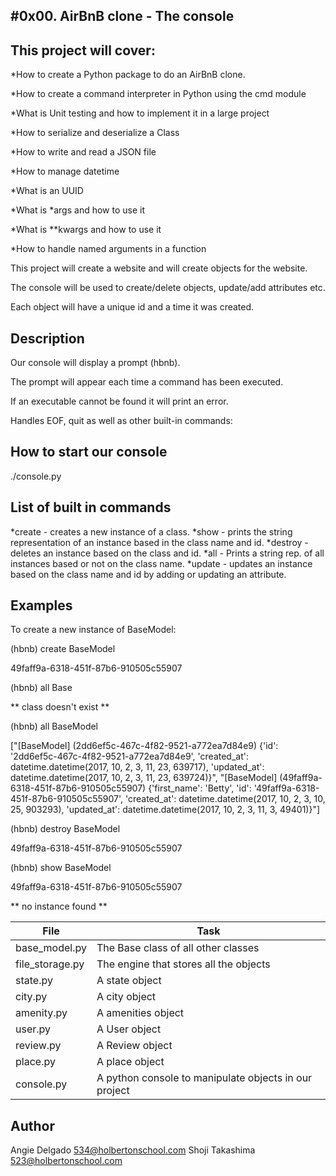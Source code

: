 
#0x00. AirBnB clone - The console
---
## This project will cover:
*How to create a Python package to do an AirBnB clone.

*How to create a command interpreter in Python using the cmd module

*What is Unit testing and how to implement it in a large project

*How to serialize and deserialize a Class

*How to write and read a JSON file

*How to manage datetime

*What is an UUID

*What is *args and how to use it

*What is **kwargs and how to use it

*How to handle named arguments in a function

This project will create a website and will create objects for the website. 

The console will be used to create/delete objects, update/add attributes etc. 

Each object will have a unique id and a time it was created.


## Description
Our console will display a prompt (hbnb).

The prompt will appear each time a command has been executed. 

If an executable cannot be found it will print an error. 

Handles EOF, quit as well as other built-in commands: 


## How to start our console
./console.py

## List of built in commands
*create - creates a new instance of a class.
*show - prints the string representation of an instance based in the class name
and id.
*destroy - deletes an instance based on the class and id. 
*all - Prints a string rep. of all instances based or not on the class name.
*update - updates an instance based on the class name and id by adding or
updating an attribute.

## Examples
To create a new instance of BaseModel:

(hbnb) create BaseModel

49faff9a-6318-451f-87b6-910505c55907

(hbnb) all Base

** class doesn't exist **

(hbnb) all BaseModel

["[BaseModel] (2dd6ef5c-467c-4f82-9521-a772ea7d84e9) {'id': '2dd6ef5c-467c-4f82-9521-a772ea7d84e9', 'created_at': datetime.datetime(2017, 10, 2, 3, 11, 23, 639717), 'updated_at': datetime.datetime(2017, 10, 2, 3, 11, 23, 639724)}", "[BaseModel] (49faff9a-6318-451f-87b6-910505c55907) {'first_name': 'Betty', 'id': '49faff9a-6318-451f-87b6-910505c55907', 'created_at': datetime.datetime(2017, 10, 2, 3, 10, 25, 903293), 'updated_at': datetime.datetime(2017, 10, 2, 3, 11, 3, 49401)}"]

(hbnb) destroy BaseModel 

49faff9a-6318-451f-87b6-910505c55907

(hbnb) show BaseModel 

49faff9a-6318-451f-87b6-910505c55907

** no instance found **



File|Task
---|---
base_model.py | The Base class of all other classes
file_storage.py | The engine that stores all the objects
state.py | A state object
city.py | A city object
amenity.py | A amenities object
user.py | A User object
review.py | A Review object
place.py | A place object
console.py | A python console to manipulate objects in our project


## Author
 Angie Delgado <534@holbertonschool.com>
 Shoji Takashima <523@holbertonschool.com>
